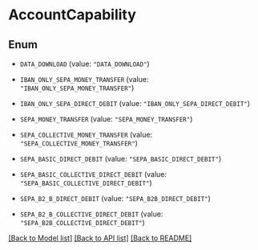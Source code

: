 # AccountCapability

## Enum


* `DATA_DOWNLOAD` (value: `"DATA_DOWNLOAD"`)

* `IBAN_ONLY_SEPA_MONEY_TRANSFER` (value: `"IBAN_ONLY_SEPA_MONEY_TRANSFER"`)

* `IBAN_ONLY_SEPA_DIRECT_DEBIT` (value: `"IBAN_ONLY_SEPA_DIRECT_DEBIT"`)

* `SEPA_MONEY_TRANSFER` (value: `"SEPA_MONEY_TRANSFER"`)

* `SEPA_COLLECTIVE_MONEY_TRANSFER` (value: `"SEPA_COLLECTIVE_MONEY_TRANSFER"`)

* `SEPA_BASIC_DIRECT_DEBIT` (value: `"SEPA_BASIC_DIRECT_DEBIT"`)

* `SEPA_BASIC_COLLECTIVE_DIRECT_DEBIT` (value: `"SEPA_BASIC_COLLECTIVE_DIRECT_DEBIT"`)

* `SEPA_B2_B_DIRECT_DEBIT` (value: `"SEPA_B2B_DIRECT_DEBIT"`)

* `SEPA_B2_B_COLLECTIVE_DIRECT_DEBIT` (value: `"SEPA_B2B_COLLECTIVE_DIRECT_DEBIT"`)


[[Back to Model list]](../README.md#documentation-for-models) [[Back to API list]](../README.md#documentation-for-api-endpoints) [[Back to README]](../README.md)


